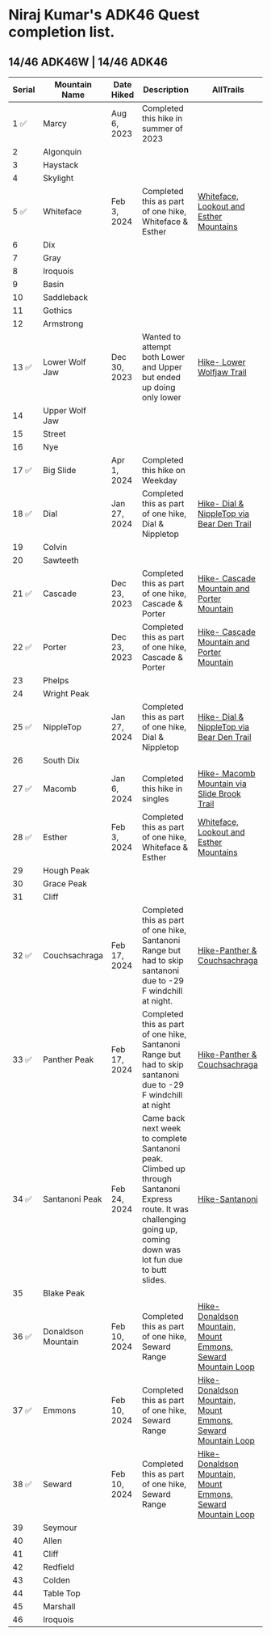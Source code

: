 # Niraj Kumar's ADK46 Quest completion list.
## 14/46 ADK46W | 14/46 ADK46

| Serial | Mountain Name               | Date Hiked  | Description                  | AllTrails |
| ------ | ----------------------- | ----------- | ---------------------------- | ---------- |
| 1 :white_check_mark:     | Marcy                   |  Aug 6, 2023           | Completed this hike in summer of 2023                             |            |
| 2      | Algonquin               |             |                              |            |
| 3      | Haystack                |             |                              |            |
| 4      | Skylight                |             |                              |            |
| 5  :white_check_mark:    | Whiteface               | Feb 3, 2024 |  Completed this as part of one hike, Whiteface & Esther | [Whiteface, Lookout and Esther Mountains](https://www.alltrails.com/explore/recording/evening-hike-at-whiteface-lookout-and-esther-mountains-46cd618?u=i&sh=tovohx)           |
| 6      | Dix                      |             |                              |            |
| 7      | Gray                    |             |                              |            |
| 8      | Iroquois                |             |                              |            |
| 9      | Basin                   |             |                              |            |
| 10     | Saddleback              |             |                              |            |
| 11     | Gothics                 |             |                              |            |
| 12     | Armstrong               |             |                              |            |
| 13 :white_check_mark:    | Lower Wolf Jaw          | Dec 30, 2023 | Wanted to attempt both Lower and Upper <br>but ended up doing only lower |     [Hike- Lower Wolfjaw Trail](https://www.alltrails.com/explore/recording/afternoon-hike-at-upper-and-lower-wolfjaw-trail-5f2c22c?u=i&sh=tovohx)        |
| 14     | Upper Wolf Jaw          |             |                              |            |
| 15     | Street                  |             |                              |            |
| 16     | Nye                     |             |                              |            |
| 17 :white_check_mark:    | Big Slide               | Apr 1, 2024            |  Completed this hike on Weekday                            |            |
| 18 :white_check_mark:    | Dial                    | Jan 27, 2024 | Completed this as part of one hike, Dial & Nippletop |    [Hike- Dial & NippleTop via Bear Den Trail](https://www.alltrails.com/explore/recording/evening-hike-at-nippletop-via-bear-den-trail-d8ea5f5?u=i&sh=tovohx)         |
| 19     | Colvin                  |             |                              |            |
| 20     | Sawteeth                |             |                              |            |
| 21 :white_check_mark:    | Cascade                 | Dec 23, 2023 | Completed this as part of one hike, Cascade & Porter |    [Hike- Cascade Mountain and Porter Mountain ](https://www.alltrails.com/explore/recording/afternoon-hike-at-cascade-mountain-and-porter-mountain-via-cascade-mountain-trail-9b523b0?u=i&sh=tovohx)         |
| 22 :white_check_mark:    | Porter                  | Dec 23, 2023 | Completed this as part of one hike, Cascade & Porter |     [Hike- Cascade Mountain and Porter Mountain ](https://www.alltrails.com/explore/recording/afternoon-hike-at-cascade-mountain-and-porter-mountain-via-cascade-mountain-trail-9b523b0?u=i&sh=tovohx)        |
| 23     | Phelps                  |             |                              |            |
| 24     | Wright Peak             |             |                              |            |
| 25 :white_check_mark:    | NippleTop               | Jan 27, 2024 | Completed this as part of one hike, Dial & Nippletop |   [Hike- Dial & NippleTop via Bear Den Trail](https://www.alltrails.com/explore/recording/evening-hike-at-nippletop-via-bear-den-trail-d8ea5f5?u=i&sh=tovohx)          |
| 26     | South Dix               |             |                              |            |
| 27 :white_check_mark:    | Macomb                  | Jan 6, 2024 | Completed this hike in singles |   [Hike- Macomb Mountain via Slide Brook Trail](https://www.alltrails.com/explore/recording/evening-hike-at-macomb-mountain-via-slide-brook-trail-2a27b81?u=i&sh=tovohx)          |
| 28 :white_check_mark:    | Esther                  | Feb 3, 2024 | Completed this as part of one hike, Whiteface & Esther |    [Whiteface, Lookout and Esther Mountains](https://www.alltrails.com/explore/recording/evening-hike-at-whiteface-lookout-and-esther-mountains-46cd618?u=i&sh=tovohx)         |
| 29     | Hough Peak              |             |                              |            |
| 30     | Grace Peak              |             |                              |            |
| 31     | Cliff               |             |                              |            |
| 32 :white_check_mark:      | Couchsachraga           |  Feb 17, 2024           |  Completed this as part of one hike, Santanoni Range but had to skip santanoni due to -29 F windchill at night.                           |          [Hike-Panther & Couchsachraga](https://www.alltrails.com/widget/recording/hike-panther-ascent-000c076?u=i&sh=tovohx)   |
| 33 :white_check_mark:     | Panther Peak            |   Feb 17, 2024          |   Completed this as part of one hike, Santanoni Range but had to skip santanoni due to -29 F windchill at night                            |          [Hike-Panther & Couchsachraga](https://www.alltrails.com/widget/recording/hike-panther-ascent-000c076?u=i&sh=tovohx) |
| 34  :white_check_mark:   | Santanoni Peak          |    Feb 24, 2024         |     Came back next week to complete Santanoni peak. Climbed up through Santanoni Express route. It was challenging going up, coming down was lot fun due to butt slides.           |     [Hike-Santanoni](https://www.alltrails.com/explore/recording/evening-hike-at-santanoni-peak-9f53d83?u=i&sh=tovohx)        |
| 35     | Blake Peak            |             |                              |            |
| 36 :white_check_mark:    | Donaldson Mountain      |   Feb 10, 2024 | Completed this as part of one hike, Seward Range                        |   [Hike- Donaldson Mountain, Mount Emmons, Seward Mountain Loop ](https://www.alltrails.com/explore/recording/morning-hike-at-donaldson-mountain-mount-emmons-seward-mountain-loop-d627f44?u=i&sh=tovohx)          |
| 37 :white_check_mark:    | Emmons                  |   Feb 10, 2024 | Completed this as part of one hike, Seward Range                          |  [Hike- Donaldson Mountain, Mount Emmons, Seward Mountain Loop ](https://www.alltrails.com/explore/recording/morning-hike-at-donaldson-mountain-mount-emmons-seward-mountain-loop-d627f44?u=i&sh=tovohx)           |
| 38 :white_check_mark:    | Seward                  |   Feb 10, 2024 | Completed this as part of one hike, Seward Range                          | [Hike- Donaldson Mountain, Mount Emmons, Seward Mountain Loop ](https://www.alltrails.com/explore/recording/morning-hike-at-donaldson-mountain-mount-emmons-seward-mountain-loop-d627f44?u=i&sh=tovohx)            |
| 39     | Seymour                 |             |                              |            |
| 40     | Allen                   |             |                              |            |
| 41     | Cliff                   |             |                              |            |
| 42     | Redfield                |             |                              |            |
| 43     | Colden                  |             |                              |            |
| 44     | Table Top               |             |                              |            |
| 45     | Marshall                |             |                              |            |
| 46     | Iroquois                |             |                              |            |
